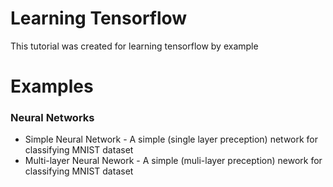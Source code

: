 # Learning Tensorflow

This tutorial was created for learning tensorflow by example

# Examples

### Neural Networks

- Simple Neural Network - A simple (single layer preception) network for classifying MNIST dataset
- Multi-layer Neural Nework - A simple (muli-layer preception) nework for classifying MNIST dataset
